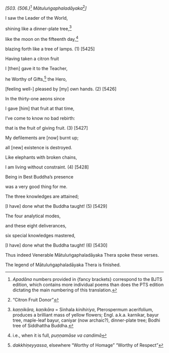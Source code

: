 *\[503. {506.}*[^1] *Mātuluṅgaphaladāyaka*[^2]*\]*

I saw the Leader of the World,

shining like a dinner-plate tree,[^3]

like the moon on the fifteenth day,[^4]

blazing forth like a tree of lamps. (1) \[5425\]

Having taken a citron fruit

I \[then\] gave it to the Teacher,

he Worthy of Gifts,[^5] the Hero,

\[feeling well-\] pleased by \[my\] own hands. (2) \[5426\]

In the thirty-one aeons since

I gave \[him\] that fruit at that time,

I’ve come to know no bad rebirth:

that is the fruit of giving fruit. (3) \[5427\]

My defilements are \[now\] burnt up;

all \[new\] existence is destroyed.

Like elephants with broken chains,

I am living without constraint. (4) \[5428\]

Being in Best Buddha’s presence

was a very good thing for me.

The three knowledges are attained;

\[I have\] done what the Buddha taught! (5) \[5429\]

The four analytical modes,

and these eight deliverances,

six special knowledges mastered,

\[I have\] done what the Buddha taught! (6) \[5430\]

Thus indeed Venerable Mātuluṅgaphaladāyaka Thera spoke these verses.

The legend of Mātuluṅgaphaladāyaka Thera is finished.

[^1]: *Apadāna* numbers provided in {fancy brackets} correspond to the
    BJTS edition, which contains more individual poems than does the PTS
    edition dictating the main numbering of this translation.

[^2]: “Citron Fruit Donor”

[^3]: *kaṇṇikāra, kaṇikāra* = Sinhala *kinihiriya*, Pterospermum
    acerifolium, produces a brilliant mass of yellow flowers; Engl.
    a.k.a. karnikar, bayur tree, maple-leaf bayur, caniyar (now
    archaic?), dinner-plate tree; Bodhi tree of Siddhattha Buddha.

[^4]: i.e., when it is full, *puṇṇamāse va candimā*

[^5]: *dakkhiṇeyyassa*, elsewhere “Worthy of Homage” “Worthy of Respect”
